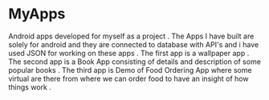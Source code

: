 # MyApps
Android apps developed for myself as a project .
The Apps I have built are solely for android and they are connected to database with API's and i have used JSON for working on these apps .
The first app is a wallpaper app .
The second app is a Book App consisting of details and description of some popular books .
The third app is Demo of Food Ordering App where some virtual are there from where we can order food to have an insight of how things work .
